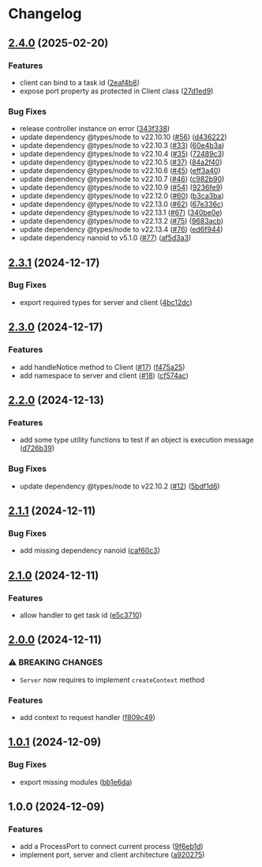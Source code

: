 # Changelog

## [2.4.0](https://github.com/otakustay/ipc/compare/v2.3.1...v2.4.0) (2025-02-20)


### Features

* client can bind to a task id ([2eaf4b8](https://github.com/otakustay/ipc/commit/2eaf4b8ee5b62d78445287ad49c8a75f0fed1eb0))
* expose port property as protected in Client class ([27d1ed9](https://github.com/otakustay/ipc/commit/27d1ed950705e3b477a90c8b8dc4dc12afe389e3))


### Bug Fixes

* release controller instance on error ([343f338](https://github.com/otakustay/ipc/commit/343f338db430dae5584aecb1ffead06d11e056d1))
* update dependency @types/node to v22.10.10 ([#56](https://github.com/otakustay/ipc/issues/56)) ([d436222](https://github.com/otakustay/ipc/commit/d436222dca04a0c01fbed9acb7d3604af14ad901))
* update dependency @types/node to v22.10.3 ([#33](https://github.com/otakustay/ipc/issues/33)) ([60e4b3a](https://github.com/otakustay/ipc/commit/60e4b3aa52b32be84b5794a711cb33af995f0817))
* update dependency @types/node to v22.10.4 ([#35](https://github.com/otakustay/ipc/issues/35)) ([72489c3](https://github.com/otakustay/ipc/commit/72489c34506a5eb0768b420b75962fa0827c0a61))
* update dependency @types/node to v22.10.5 ([#37](https://github.com/otakustay/ipc/issues/37)) ([84a2f40](https://github.com/otakustay/ipc/commit/84a2f408d3ac7a97636cf641a51b9f78c6fb35bd))
* update dependency @types/node to v22.10.6 ([#45](https://github.com/otakustay/ipc/issues/45)) ([eff3a40](https://github.com/otakustay/ipc/commit/eff3a40911d11b0dd4997626cfb4b60728d68188))
* update dependency @types/node to v22.10.7 ([#46](https://github.com/otakustay/ipc/issues/46)) ([c982b90](https://github.com/otakustay/ipc/commit/c982b90b7abce579bfc5a9f0c0060bb00f5aff2f))
* update dependency @types/node to v22.10.9 ([#54](https://github.com/otakustay/ipc/issues/54)) ([9236fe9](https://github.com/otakustay/ipc/commit/9236fe9357366283e4d31c59bcec517cd6971da5))
* update dependency @types/node to v22.12.0 ([#60](https://github.com/otakustay/ipc/issues/60)) ([b3ca3ba](https://github.com/otakustay/ipc/commit/b3ca3bac2feb755b519dd5c2984eabb687958709))
* update dependency @types/node to v22.13.0 ([#62](https://github.com/otakustay/ipc/issues/62)) ([67e336c](https://github.com/otakustay/ipc/commit/67e336c212ae954690da5d9e54f6fe137d3da1d3))
* update dependency @types/node to v22.13.1 ([#67](https://github.com/otakustay/ipc/issues/67)) ([340be0e](https://github.com/otakustay/ipc/commit/340be0e978fa51cba6ab2fbb5d850fced914405e))
* update dependency @types/node to v22.13.2 ([#75](https://github.com/otakustay/ipc/issues/75)) ([9683acb](https://github.com/otakustay/ipc/commit/9683acb29ddc070116af9b1a8ccfb9a41bed3b70))
* update dependency @types/node to v22.13.4 ([#76](https://github.com/otakustay/ipc/issues/76)) ([ed6f944](https://github.com/otakustay/ipc/commit/ed6f94438a0a42a058dc402802f009ef050f4b74))
* update dependency nanoid to v5.1.0 ([#77](https://github.com/otakustay/ipc/issues/77)) ([af5d3a3](https://github.com/otakustay/ipc/commit/af5d3a376906aa4df060deedf6fc73d1d1f27aaf))

## [2.3.1](https://github.com/otakustay/ipc/compare/v2.3.0...v2.3.1) (2024-12-17)


### Bug Fixes

* export required types for server and client ([4bc12dc](https://github.com/otakustay/ipc/commit/4bc12dc92825585477b4f9d0868adae45639be3e))

## [2.3.0](https://github.com/otakustay/ipc/compare/v2.2.0...v2.3.0) (2024-12-17)


### Features

* add handleNotice method to Client ([#17](https://github.com/otakustay/ipc/issues/17)) ([f475a25](https://github.com/otakustay/ipc/commit/f475a250cd01ea13bd5a4f5d9f6321d6284d3701))
* add namespace to server and client ([#18](https://github.com/otakustay/ipc/issues/18)) ([cf574ac](https://github.com/otakustay/ipc/commit/cf574ac18a27ca6c2c70362ee350fe727c698f8b))

## [2.2.0](https://github.com/otakustay/ipc/compare/v2.1.1...v2.2.0) (2024-12-13)


### Features

* add some type utility functions to test if an object is execution message ([d726b39](https://github.com/otakustay/ipc/commit/d726b39a02873b4e32bc5b73c1255e5d0b083ed5))


### Bug Fixes

* update dependency @types/node to v22.10.2 ([#12](https://github.com/otakustay/ipc/issues/12)) ([5bdf1d6](https://github.com/otakustay/ipc/commit/5bdf1d6e7ffbc7c7346f3c269f30bf4ea4860acc))

## [2.1.1](https://github.com/otakustay/ipc/compare/v2.1.0...v2.1.1) (2024-12-11)


### Bug Fixes

* add missing dependency nanoid ([caf60c3](https://github.com/otakustay/ipc/commit/caf60c30d4b554cdb1fc537289b29a99c4f113da))

## [2.1.0](https://github.com/otakustay/ipc/compare/v2.0.0...v2.1.0) (2024-12-11)


### Features

* allow handler to get task id ([e5c3710](https://github.com/otakustay/ipc/commit/e5c3710349ff8bdb3d5b672a9996b142d75f3489))

## [2.0.0](https://github.com/otakustay/ipc/compare/v1.0.1...v2.0.0) (2024-12-11)


### ⚠ BREAKING CHANGES

* `Server` now requires to implement `createContext` method

### Features

* add context to request handler ([f809c49](https://github.com/otakustay/ipc/commit/f809c491587bce2e6e7255b5792eca71e3ff5d9c))

## [1.0.1](https://github.com/otakustay/ipc/compare/v1.0.0...v1.0.1) (2024-12-09)


### Bug Fixes

* export missing modules ([bb1e6da](https://github.com/otakustay/ipc/commit/bb1e6daa698c1ed6104414aafaf789efb0ed3190))

## 1.0.0 (2024-12-09)


### Features

* add a ProcessPort to connect current process ([9f6eb1d](https://github.com/otakustay/ipc/commit/9f6eb1de5854be0be0a57e8992cf38e2d1d5b687))
* implement port, server and client architecture ([a920275](https://github.com/otakustay/ipc/commit/a9202752e4109cfe0b82ddb2cf48d10f28a47bf4))
